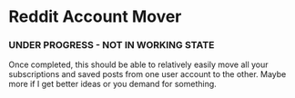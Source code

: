 # Reddit Account Mover

### UNDER PROGRESS - NOT IN WORKING STATE


Once completed, this should be able to relatively easily move all your subscriptions and saved posts from one user account to the other.
Maybe more if I get better ideas or you demand for something.

